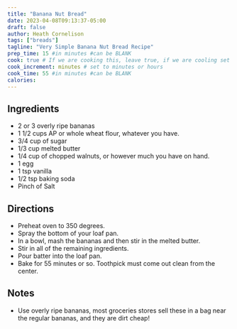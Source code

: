 ```yaml
---
title: "Banana Nut Bread"
date: 2023-04-08T09:13:37-05:00
draft: false
author: Heath Cornelison
tags: ["breads"]
tagline: "Very Simple Banana Nut Bread Recipe"
prep_time: 15 #in minutes #can be BLANK
cook: true # If we are cooking this, leave true, if we are cooling set to false
cook_increment: minutes # set to minutes or hours
cook_time: 55 #in minutes #can be BLANK
calories:
---
```


## Ingredients
- 2 or 3 overly ripe bananas
- 1 1/2 cups AP or whole wheat flour, whatever you have.
- 3/4 cup of sugar
- 1/3 cup melted butter
- 1/4 cup of chopped walnuts, or however much you have on hand.
- 1 egg
- 1 tsp vanilla
- 1/2 tsp baking soda
- Pinch of Salt

## Directions
- Preheat oven to 350 degrees. 
- Spray the bottom of your loaf pan.
- In a bowl, mash the bananas and then stir in the melted butter.
- Stir in all of the remaining ingredients. 
- Pour batter into the loaf pan.
- Bake for 55 minutes or so. Toothpick must come out clean from the center.

## Notes
- Use overly ripe bananas, most groceries stores sell these in a bag near the regular bananas, and they are dirt cheap!